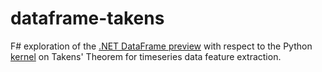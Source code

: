 # dataframe-takens
F# exploration of the [.NET DataFrame preview](https://devblogs.microsoft.com/dotnet/an-introduction-to-dataframe/) with respect to the Python [kernel](https://www.kaggle.com/tigurius/introduction-to-taken-s-embedding) on Takens' Theorem for timeseries data feature extraction.



